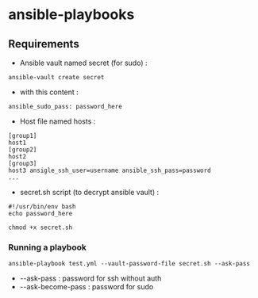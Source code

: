 # ansible-playbooks

## Requirements

- Ansible vault named secret (for sudo) :

```
ansible-vault create secret
```

- with this content :

```
ansible_sudo_pass: password_here
```

- Host file named hosts :

```
[group1]
host1
[group2]
host2
[group3]
host3 ansigle_ssh_user=username ansible_ssh_pass=password
...
```

- secret.sh script (to decrypt ansible vault) :

```
#!/usr/bin/env bash
echo password_here
```

```
chmod +x secret.sh
```

### Running a playbook

```
ansible-playbook test.yml --vault-password-file secret.sh --ask-pass
```

- --ask-pass : password for ssh without auth
- --ask-become-pass : password for sudo
